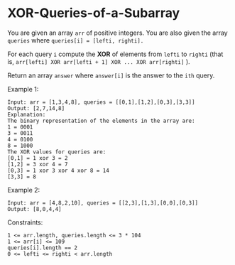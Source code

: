# XOR-Queries-of-a-Subarray

You are given an array ```arr``` of positive integers. You are also given the array ```queries``` where ```queries[i] = [lefti, righti].```

For each query `i` compute the **XOR** of elements from `lefti` to `righti` (that is, ```arr[lefti] XOR arr[lefti + 1] XOR ... XOR arr[righti]``` ).

Return an array `answer` where `answer[i]` is the answer to the `ith` query.

Example 1:
```
Input: arr = [1,3,4,8], queries = [[0,1],[1,2],[0,3],[3,3]]
Output: [2,7,14,8] 
Explanation: 
The binary representation of the elements in the array are:
1 = 0001 
3 = 0011 
4 = 0100 
8 = 1000 
The XOR values for queries are:
[0,1] = 1 xor 3 = 2 
[1,2] = 3 xor 4 = 7 
[0,3] = 1 xor 3 xor 4 xor 8 = 14 
[3,3] = 8
```
Example 2:
```
Input: arr = [4,8,2,10], queries = [[2,3],[1,3],[0,0],[0,3]]
Output: [8,0,4,4]
```

Constraints:
```
1 <= arr.length, queries.length <= 3 * 104
1 <= arr[i] <= 109
queries[i].length == 2
0 <= lefti <= righti < arr.length
```

